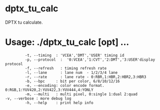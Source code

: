 # dptx_tu_calc
DPTX tu calculate.

#         Usage:            ./dptx_tu_calc [opt] ...
             -t, --timing  : 'VCEA','DMT','USER' timing id
             -p, --protocol  :  '0:VCEA','1:CVT','2:DMT','3:USER'display protocol
             -f, --refresh   : timing refresh rate
             -l, --lane      : lane num  - 1/2/3/4 lane
             -r, --rate      : lane rate - 0:RBR,1:HBR,2:HBR2,3:HBR3
             -b, --bpc     : bit per color, 6/8/10/12/16
             -e, --encoding: color encode format. 0:RGB,1:YUV420,2:YUV422,3:YUV444,4:YONLY
             -m, --multi   : multi pixel, 0:single 1:dual 2:quad             -v, --verbose : more debug log
             -h, --help    : print help info
